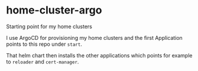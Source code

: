 # home-cluster-argo
Starting point for my home clusters

I use ArgoCD for provisioning my home clusters and the first
Application points to this repo under `start`.

That helm chart then installs the other applications which
points for example to `reloader` and `cert-manager`.
